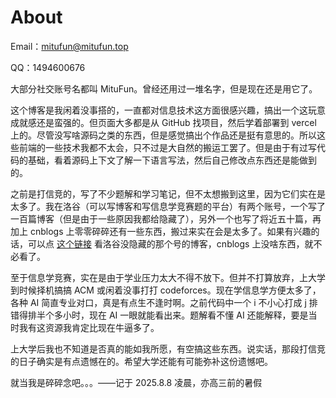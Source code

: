 # About
Email：mitufun@mitufun.top

QQ：1494600676

大部分社交账号名都叫 MituFun。曾经还用过一堆名字，但是现在还是用它了。

这个博客是我闲着没事搭的，一直都对信息技术这方面很感兴趣，搞出一个这玩意成就感还是蛮强的。但页面大多都是从 GitHub 找项目，然后学着部署到 vercel 上的。尽管没写啥源码之类的东西，但是感觉搞出个作品还是挺有意思的。所以这些前端的一些技术我都不太会，只不过是大自然的搬运工罢了。但是由于有过写代码的基础，看着源码上下文了解一下语言写法，然后自己修改点东西还是能做到的。

之前是打信竞的，写了不少题解和学习笔记，但不太想搬到这里，因为它们实在是太多了。我在洛谷（可以写博客和写信息学竞赛题的平台）有两个账号，一个写了一百篇博客（但是由于一些原因我都给隐藏了），另外一个也写了将近五十篇，再加上 cnblogs 上零零碎碎还有一些东西，搬过来实在会是太多了。如果有兴趣的话，可以点 [这个链接](https://www.luogu.com.cn/article/ajytdh79) 看洛谷没隐藏的那个号的博客，cnblogs 上没啥东西，就不必看了。

至于信息学竞赛，实在是由于学业压力太大不得不放下。但并不打算放弃，上大学到时候择机搞搞 ACM 或闲着没事打打 codeforces。现在学信息学方便太多了，各种 AI 简直专业对口，真是有点生不逢时啊。之前代码中一个 i 不小心打成 j 排错得排半个多小时，现在 AI 一眼就能看出来。题解看不懂 AI 还能解释，要是当时我有这资源我肯定比现在牛逼多了。

上大学后我也不知道是否真的能如我所愿，有空搞这些东西。说实话，那段打信竞的日子确实是有点遗憾在的。希望大学还能有可能弥补这份遗憾吧。

就当我是碎碎念吧。。。——记于 2025.8.8 凌晨，亦高三前的暑假













